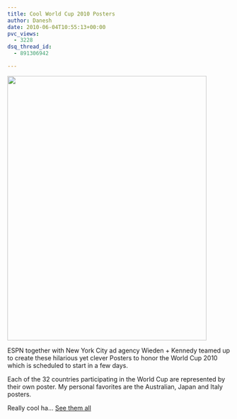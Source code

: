 ```yaml
---
title: Cool World Cup 2010 Posters
author: Danesh
date: 2010-06-04T10:55:13+00:00
pvc_views:
  - 3228
dsq_thread_id:
  - 891306942

---
```

<img loading="lazy" class="alignnone size-medium wp-image-2165" title="worldcupo" src="/wp-content/uploads/2010/06/worldcupo-450x598.jpg" alt="" width="450" height="598" srcset="/wp-content/uploads/2010/06/worldcupo-450x598.jpg 450w, /wp-content/uploads/2010/06/worldcupo.jpg 480w" sizes="(max-width: 450px) 100vw, 450px" />

ESPN together with New York City ad agency Wieden + Kennedy teamed up to create these hilarious yet clever Posters to honor the World Cup 2010 which is scheduled to start in a few days.

Each of the 32 countries participating in the World Cup are represented by their own poster. My personal favorites are the Australian, Japan and Italy posters.

Really cool ha... [See them all][1]

 [1]: http://wc2010.liveziz.net/171/poster-32-doi-tuyen-tham-du-world-cup-2010/?lang=en